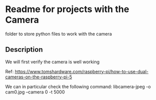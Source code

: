 # Readme for projects with the Camera

folder to store python files to work with the camera

## Description

We will first verify the camera is well working

Ref: https://www.tomshardware.com/raspberry-pi/how-to-use-dual-cameras-on-the-raspberry-pi-5

We can in particular check the following command:
    libcamera-jpeg -o cam0.jpg –camera 0 -t 5000


